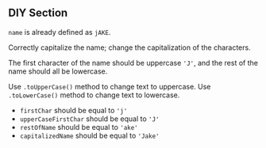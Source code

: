 ## DIY Section

`name` is already defined as `jAKE`.

Correctly capitalize the name; change the capitalization of the characters.

The first character of the name should be uppercase `'J'`, and the rest of the name should all be lowercase.

Use `.toUpperCase()` method to change text to uppercase. Use `.toLowerCase()` method to change text to lowercase.

- `firstChar` should be equal to `'j'`
- `upperCaseFirstChar` should be equal to `'J'`
- `restOfName` should be equal to `'ake'`
- `capitalizedName` should be equal to `'Jake'`
